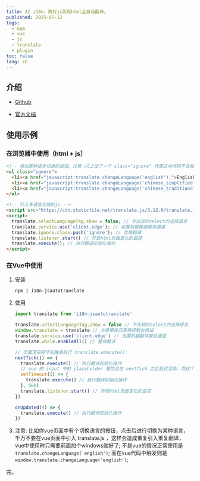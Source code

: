```yaml
---
title: AI i18n，两行js实现html全自动翻译。
published: 2025-05-12
tags:
  - npm
  - vue
  - js
  - translate
  - plugin
toc: false
lang: zh
---
```


## 介绍

  + [Github](https://github.com/xnx3/translate)

  + [官方文档](https://translate.zvo.cn/index.html)

## 使用示例

  ### 在浏览器中使用（html + js）

  ```html
  <!-- 增加某种语言切换的按钮。注意 ul上加了一个 class="ignore" 代表这块代码不会被翻译到 -->
  <ul class="ignore">
    <li><a href="javascript:translate.changeLanguage('english');">English</a></li>|
    <li><a href="javascript:translate.changeLanguage('chinese_simplified');">简体中文</a></li>|
    <li><a href="javascript:translate.changeLanguage('chinese_traditional');">繁體中文</a></li>
  </ul>

  <!-- 引入多语言切换的js -->
  <script src="https://cdn.staticfile.net/translate.js/3.12.0/translate.js"></script>
  <script>
    translate.selectLanguageTag.show = false; // 不出现的select的选择语言
    translate.service.use('client.edge'); // 设置机器翻译服务通道
    translate.ignore.class.push('ignore'); // 忽略翻译
    translate.listener.start() // 开启html页面变化的监控
    translate.execute(); // 执行翻译初始化操作
  </script>
  ```

  ### 在Vue中使用

  1. 安装

      ```shell
      npm i i18n-jsautotranslate
      ```

  2. 使用

      ```javascript
      import translate from 'i18n-jsautotranslate'

      translate.selectLanguageTag.show = false // 不出现的select的选择语言
      window.translate = translate // 方便审核元素用控制台调试
      translate.service.use('client.edge') // 设置机器翻译服务通道
      translate.whole.enableAll() // 整体翻译

      // 页面渲染完毕后触发执行 translate.execute();
      nextTick(() => {
        translate.execute() // 执行翻译初始化操作
        // vue 的 input 中的 placeholder 属性会在 nextTick 之后延迟渲染，而这个属性是没有别的方式来监听的，所以额外加一个定时器
        setTimeout(() => {
          translate.execute() // 执行翻译初始化操作
        }, 500)
        translate.listener.start() // 开启html页面变化的监控
      })

      onUpdated(() => {
        translate.execute() // 执行翻译初始化操作
      })
      ```

  3. 注意: 比如你vue页面中有个切换语言的按钮，点击后进行切换为某种语言，千万不要在vue页面中引入 translate.js ，这样会造成重复引入重复翻译， vue中使用时只需要前面加个windows就好了; 不是vue的情况正常使用是 `translate.changeLanguage('english')`; 而在vue代码中触发则是 `window.translate.changeLanguage('english')`;

完。
